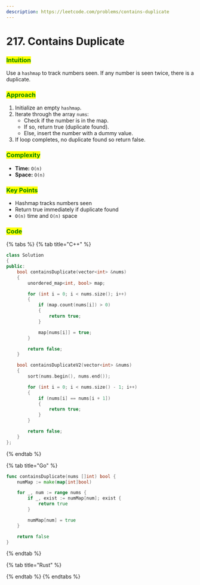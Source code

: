 ```yaml
---
description: https://leetcode.com/problems/contains-duplicate
---
```


# 217. Contains Duplicate

### <mark style="color:green;">Intuition</mark>

Use a `hashmap` to track numbers seen. If any number is seen twice, there is a duplicate.

### <mark style="color:green;">Approach</mark>

1. Initialize an empty `hashmap`.
2. Iterate through the array `nums`:
   * Check if the number is in the map.
   * If so, return true (duplicate found).
   * Else, insert the number with a dummy value.
3. If loop completes, no duplicate found so return false.

### <mark style="color:green;">Complexity</mark>

* **Time:** `O(n)`
* **Space:** `O(n)`

### <mark style="color:green;">Key Points</mark>

* Hashmap tracks numbers seen
* Return true immediately if duplicate found
* `O(n)` time and `O(n)` space

### <mark style="color:green;">**Code**</mark>

{% tabs %}
{% tab title="C++" %}
```cpp
class Solution
{
public:
    bool containsDuplicate(vector<int> &nums)
    {
        unordered_map<int, bool> map;

        for (int i = 0; i < nums.size(); i++)
        {
            if (map.count(nums[i]) > 0)
            {
                return true;
            }

            map[nums[i]] = true;
        }

        return false;
    }

    bool containsDuplicateV2(vector<int> &nums)
    {
        sort(nums.begin(), nums.end());

        for (int i = 0; i < nums.size() - 1; i++)
        {
            if (nums[i] == nums[i + 1])
            {
                return true;
            }
        }

        return false;
    }
};
```
{% endtab %}

{% tab title="Go" %}
```go
func containsDuplicate(nums []int) bool {
	numMap := make(map[int]bool)

	for _, num := range nums {
		if _, exist := numMap[num]; exist {
			return true
		}

		numMap[num] = true
	}

	return false
}
```
{% endtab %}

{% tab title="Rust" %}

{% endtab %}
{% endtabs %}



